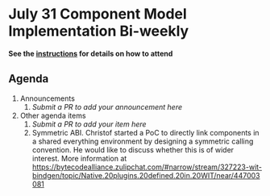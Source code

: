 # July 31 Component Model Implementation Bi-weekly

**See the [instructions](../README.md) for details on how to attend**

## Agenda
1. Announcements
    1. _Submit a PR to add your announcement here_
1. Other agenda items
    1. _Submit a PR to add your item here_
    2. Symmetric ABI. 
       Christof started a PoC to directly link components in a shared everything environment 
       by designing a symmetric calling convention. He would like to discuss whether this is of wider interest.
       More information at https://bytecodealliance.zulipchat.com/#narrow/stream/327223-wit-bindgen/topic/Native.20plugins.20defined.20in.20WIT/near/447003081
